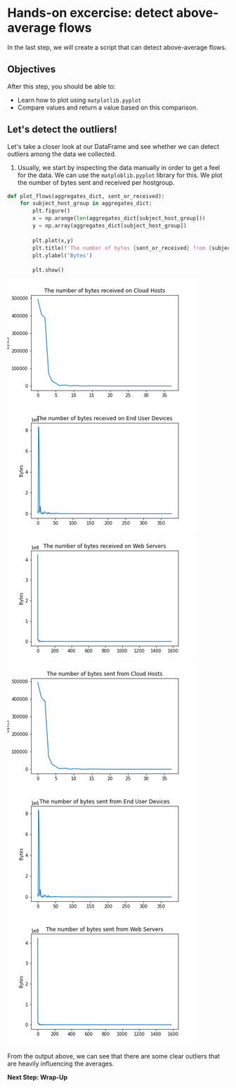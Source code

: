# Hands-on excercise: detect above-average flows
In the last step, we will create a script that can detect above-average flows. 

## Objectives

After this step, you should be able to:
* Learn how to plot using `matplotlib.pyplot`
* Compare values and return a value based on this comparison. 

## Let's detect the outliers!

Let's take a closer look at our DataFrame and see whether we can detect outliers among the data we collected. 

1. Usually, we start by inspecting the data manually in order to get a feel for the data. We can use the `matploblib.pyplot` library for this. We plot the number of bytes sent and received per hostgroup. 

```python
def plot_flows(aggregates_dict, sent_or_received):
    for subject_host_group in aggregates_dict:
        plt.figure()
        x = np.arange(len(aggregates_dict[subject_host_group]))
        y = np.array(aggregates_dict[subject_host_group])

        plt.plot(x,y)
        plt.title(f'The number of bytes {sent_or_received} from {subject_host_group}')
        plt.ylabel('Bytes')
        
        plt.show()
```

![received_cloud](assets/images/flows_received_on_Cloud_Hosts.png)
![received_end_user](assets/images/flows_received_on_End_User_Devices.png)
![received_web_servers](assets/images/flows_received_on_Web_Servers.png)
![sent_cloud](assets/images/flows_sent_from_Cloud_Hosts.png)
![sent_end_user](assets/images/flows_sent_from_End_User_Devices.png)
![sent_web_servers](assets/images/flows_sent_from_Web_Servers.png)

From the output above, we can see that there are some clear outliers that are heavily influencing the averages. 


**Next Step: Wrap-Up**